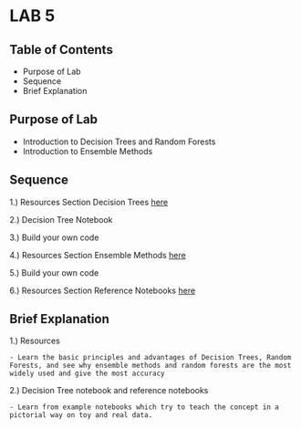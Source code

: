 # LAB 5

## Table of Contents
- Purpose of Lab
- Sequence
- Brief Explanation

## Purpose of Lab
  - Introduction to Decision Trees and Random Forests
  - Introduction to Ensemble Methods
  
## Sequence

  1.) Resources Section Decision Trees [here](https://github.com/ELSPL/ml-community/tree/master/Labs/Resources/Resources.ipynb)
  
  2.) Decision Tree Notebook
  
  3.) Build your own code
  
  4.) Resources Section Ensemble Methods [here](https://github.com/ELSPL/ml-community/tree/master/Labs/Resources/Resources.ipynb)
  
  5.) Build your own code
  
  6.) Resources Section Reference Notebooks [here](https://github.com/ELSPL/ml-community/tree/master/Labs/Resources)
  
## Brief Explanation

  1.) Resources
  
    - Learn the basic principles and advantages of Decision Trees, Random Forests, and see why ensemble methods and random forests are the most widely used and give the most accuracy
  
  2.) Decision Tree notebook and reference notebooks
  
    - Learn from example notebooks which try to teach the concept in a pictorial way on toy and real data.
